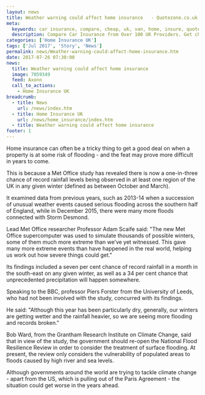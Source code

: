 ```yaml
---
layout: news
title: Weather warning could affect home insurance   - Quotezone.co.uk
meta:
  keywords: car insurance, compare, cheap, uk, van, home, insure, quotes, online, comparison, bike, loans, life
  description: Compare Car Insurance from Over 100 UK Providers. Get cheap quotes online now using our fast, free, secure comparison site
categories: ['Home Insurance UK']
tags: ['Jul 2017', 'Story', 'News']
permalink: news/Weather-warning-could-affect-home-insurance.htm
date: 2017-07-26 07:30:00
news:
  title: Weather warning could affect home insurance  
  image: 7059349
  feed: Axonn
  call_to_actions:
    - Home Insurance UK
breadcrumb:
  - title: News
    url: /news/index.htm
  - title: Home Insurance UK
    url: /news/home_insurance/index.htm
  - title: Weather warning could affect home insurance  
footer: 1
---
```


Home insurance can often be a tricky thing to get a good deal on when a property is at some risk of flooding - and the feat may prove more difficult in years to come.

This is because a Met Office study has revealed there is now a one-in-three chance of record rainfall levels being observed in at least one region of the UK in any given winter (defined as between October and March).&nbsp;

It examined data from previous years, such as 2013-14 when a succession of unusual weather events caused serious flooding across the southern half of England, while in December 2015, there were many more floods connected with Storm Desmond.&nbsp;

Lead Met Office researcher Professor Adam Scaife said: &quot;The new Met Office supercomputer was used to simulate thousands of possible winters, some of them much more extreme than we&rsquo;ve yet witnessed. This gave many more extreme events than have happened in the real world, helping us work out how severe things could get.&quot;

Its findings included a seven per cent chance of record rainfall in a month in the south-east on any given winter, as well as a 34 per cent chance that unprecedented precipitation will happen somewhere.&nbsp;

Speaking to the BBC, professor Piers Forster from the University of Leeds, who had not been involved with the study, concurred with its findings.&nbsp;

He said: &quot;Although this year has been particularly dry, generally, our winters are getting wetter and the rainfall heavier, so we are seeing more flooding and records broken.&quot;

Bob Ward, from the Grantham Research Institute on Climate Change, said that in view of the study, the government should re-open the National Flood Resilience Review in order to consider the treatment of surface flooding. At present, the review only considers the vulnerability of populated areas to floods caused by high river and sea levels.

Although governments around the world are trying to tackle climate change - apart from the US, which is pulling out of the Paris Agreement - the situation could get worse in the years ahead.
